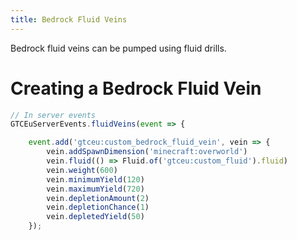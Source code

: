 ```yaml
---
title: Bedrock Fluid Veins
---
```



Bedrock fluid veins can be pumped using fluid drills.

# Creating a Bedrock Fluid Vein


```js title="fluid_veins.js"
// In server events
GTCEuServerEvents.fluidVeins(event => {

    event.add('gtceu:custom_bedrock_fluid_vein', vein => {
        vein.addSpawnDimension('minecraft:overworld')
        vein.fluid(() => Fluid.of('gtceu:custom_fluid').fluid)
        vein.weight(600)
        vein.minimumYield(120)
        vein.maximumYield(720)
        vein.depletionAmount(2)
        vein.depletionChance(1)
        vein.depletedYield(50)
    });

```